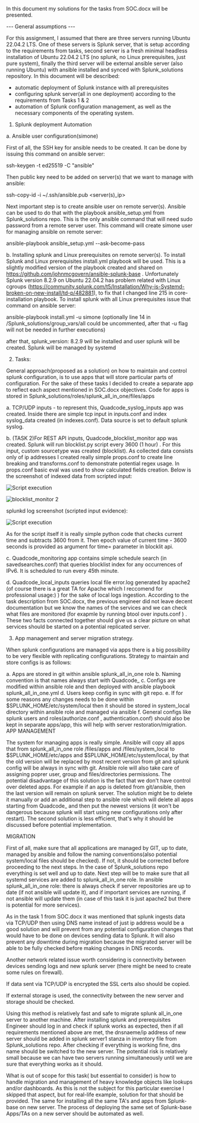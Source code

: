 In this document my solutions for the tasks from SOC.docx will be presented.

--- General assumptions ---

For this assignment, I assumed that there are three servers running Ubuntu 22.04.2 LTS. One of these servers is Splunk server, that is setup according to the requirements from tasks, second server is a fresh minimal
headless installation of Ubuntu 22.04.2 LTS (no splunk, no Linux prerequisites, just pure system), finally the third server will be external ansible server (also running Ubuntu) with ansible installed and synced with 
Splunk_solutions repository. In this document will be described:

- automatic deployment of Splunk instance with all prerequisites
- configuring splunk server(all in one deployment) according to the requirements from Tasks 1 & 2
- automation of Splunk configuration management, as well as the necessary components of the operating system.


1. Splunk deployment Automation

a. Ansible user configuration(simone)

First of all, the SSH key for ansible needs to be created. It can be done by issuing this command on ansible server:

ssh-keygen -t ed25519 -C "ansible"

Then public key need to be added on server(s) that we want to manage with ansible:

ssh-copy-id -i ~/.ssh/ansible.pub <server(s)_ip>

Next important step is to create ansible user on remote server(s). Ansible can be used to do that with the playbook ansible_setup.yml from Splunk_solutions repo. This is the only ansible command that will need sudo password
from a remote server user. This command will create simone user for managing ansible on remote server:

ansible-playbook ansible_setup.yml --ask-become-pass

b. Installing splunk and Linux prerequisites on remote server(s). To install Splunk and Linux prerequisites install.yml playbook will be used. This is a slightly modified version of the playbook created and shared on https://github.com/johnmcgovern/ansible-splunk-base . Unfortunately Splunk version 8.2.9 on Ubuntu 22.04.2 has problem related with Linux cgroups (https://community.splunk.com/t5/Installation/Why-is-Systemd-broken-on-new-install/td-p/482881), to fix that I changed line 215 in core-installation playbook. To install splunk with all Linux prerequisites issue that command on ansible server:

ansible-playbook install.yml -u simone         (optionally line 14 in /Splunk_solutions/group_vars/all could be uncommented, after that -u flag will not be needed in 
further executions)

after that, splunk_version: 8.2.9 will be installed and user splunk will be created. Splunk will be managed by systemd

2. Tasks:

General approach(proposed as a solution) on how to maintain and control splunk configuration, is to use apps that will store particular parts of configuration. For the sake of these tasks I decided to create a separate app to reflect each aspect mentioned in SOC.docx objectives. Code for apps is stored in Splunk_solutions/roles/splunk_all_in_one/files/apps

a. TCP/UDP inputs - to represent this, Quadcode_syslog_inputs app was created. Inside there are simple tcp input in inputs.conf and index syslog_data created (in indexes.conf). Data source is set to default splunk syslog.

b. (TASK 2)For REST API inputs, Quadcode_blocklist_monitor app was created. Splunk will run blocklist.py script every 3600 (1 hour) . For this input, custom sourcetype was created (blocklist). As collected data consists only of ip addresses I created really simple props.conf to create line breaking and transforms.conf to demonstrate potential regex usage. In props.conf basic eval was used to show calculated fields creation. Below is the screenshot of indexed data from scripted input:

![Script execution](https://github.com/Filip-Kuczak/Splunk_solutions/assets/77390537/77140973-bb64-49cb-a4ff-2f4125f6216c)

![blocklist_monitor 2 ](https://github.com/Filip-Kuczak/Splunk_solutions/assets/77390537/7bd69b5f-897b-4dab-8923-6f8618e33917)

splunkd log screenshot (scripted input evidence):

![Script execution](https://github.com/Filip-Kuczak/Splunk_solutions/assets/77390537/fdfff6b1-f7f3-411c-a47b-3ab821e972d0)


As for the script itself it is really simple python code that checks current time and subtracts 3600 from it. Then epoch value of current time - 3600 seconds is provided as argument for time= parameter in blocklit api. 

c. Quadcode_monitoring app contains simple schedule search (in savedsearches.conf) that queries blocklist index for any occurrences of IPv6. It is scheduled to run every 45th minute.

d. Quadcode_local_inputs queries local file error.log generated by apache2 (of course there is a great TA for Apache which I reccomend for professional usage:) ) for the sake of local logs ingestion. According to the task description from SOC.docx, the previous engineer did not leave decent documentation but we know the names of the services and we can check what files are monitored (for exapmle by running btool over inputs.conf ) . These two facts connected together should give us a clear picture on what services should be started on a potential replicated server. 

3. App management and server migration strategy. 

When splunk configurations are managed via apps there is a big possibility to be very flexible with replicating configurations. Strategy to maintain and store configs is as follows:


a. Apps are stored in git within ansible splunk_all_in_one role 
b. Naming convention is that names always start with Quadcode_
c. Configs are modified within ansible role and then deployed with ansible playbook splunk_all_in_one.yml
d. Users keep config in sync with git repo. 
e. If for some reasons any changes needs to be done within $SPLUNK_HOME/etc/system/local then it should be stored in system_local directory within ansible role and managed via ansible
f. General configs like splunk users and roles(authorize.conf , authentication.conf) should also be kept in separate apps/app, this will help with server restoration/migration.              
APP MANAGEMENT

The system for managing apps is really simple. Ansible will copy all apps that from splunk_all_in_one role /files/apps and /files/system_local to $SPLUNK_HOME/etc/apps and $SPLUNK_HOME/etc/system/local, by that the old version will be replaced by most recent version from git and splunk config will be always in sync with git. Ansible role will also take care of assigning poprer user, group and files/directories permissions. The potential disadvantage of this solution is the fact that we don't have control over deleted apps. For example if an app is deleted from git/ansible, then the last version will remain on splunk server. The solution might be to delete it manually or add an additional step to ansible role which will delete all apps starting from Quadcode_ and then put the newest versions (it won't be dangerous because splunk will start using new configurations only after restart). The second solution is less efficient, that's why it should be discussed before potential implementation.

MIGRATION 

First of all, make sure that all applications are managed by GIT, up to date, managed by ansible and follow the naming conventions(also potential system/local files should be checked). If not, it should be corrected before proceeding to the next steps. In the case of Splunk_solutions repo everything is set well and up to date. Next step will be to make sure that all systemd services are added to splunk_all_in_one role. In ansible splunk_all_in_one role:  there is always check if server repositories are up to date (if not ansible will update it), and if important services are running, if not ansible will update them (in case of this task it is just apache2 but there is potential for more services).   


As in the task 1 from SOC.docx it was mentioned that splunk ingests data via TCP/UDP then using DNS name instead of just ip address would be a good solution and will prevent from any potential configuration changes that would have to be done on devices sending data to Splunk. It will also prevent any downtime during migration because the migrated server will be able to be fully checked before making changes in DNS records. 

Another network related issue worth considering is connectivity between devices sending logs and new splunk server (there might be need to create some rules on firewall). 

If data  sent via TCP/UDP is encrypted the SSL certs also should be copied.

If external storage is used, the connectivity between the new server and storage should be checked.


Using this method is relatively fast and safe to migrate splunk all_in_one server to another machine. After installing splunk and prerequisites Engineer should log in and check if splunk works as expected, then if all requirements mentioned above are met, the dnsnaeme/ip address of new server should be added in splunk server1 stanza in inventory file from Splunk_solutions repo. After checking if everything is working fine, dns name should be switched to the new server. The potential risk is relatively small because we can have two servers running simultaneously until we are sure that everything works as it should.

What is out of scope for this task( but essential to consider) is how to handle migration and management of heavy knowledge objects like lookups and/or dashboards. As this is not the subject for this particular exercise I skipped that aspect, but for real-life example, solution for that should be provided. The same for installing all the same TA's and apps from Splunk-base on new server. The process of deploying the same set of Splunk-base Apps/TAs on a new server should be automated as well. 
